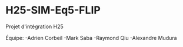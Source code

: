 # H25-SIM-Eq5-FLIP
Projet d'intégration H25

Équipe:
-Adrien Corbeil
-Mark Saba
-Raymond Qiu
-Alexandre Mudura
